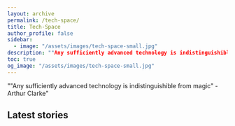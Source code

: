 ```yaml
---
layout: archive 
permalink: /tech-space/
title: Tech-Space
author_profile: false
sidebar:
  - image: "/assets/images/tech-space-small.jpg"
description: ""Any sufficiently advanced technology is indistinguishible from magic" - Arthur Clarke"
toc: true
og_image: "/assets/images/tech-space-small.jpg"
---
```

""Any sufficiently advanced technology is indistinguishible from magic" - Arthur Clarke"

## Latest stories

